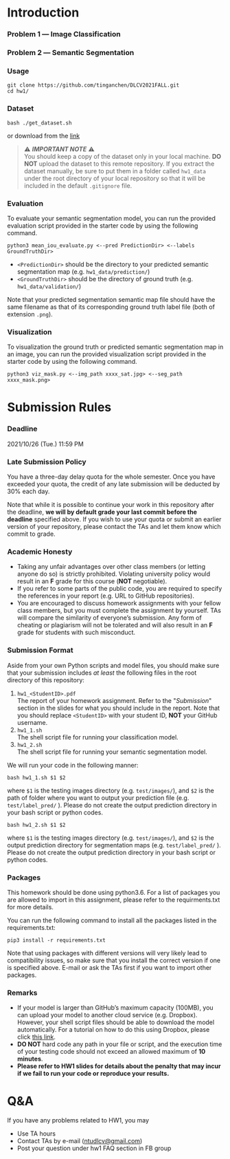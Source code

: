 # Introduction

### Problem 1 ― Image Classification

### Problem 2 ― Semantic Segmentation

### Usage
    git clone https://github.com/tinganchen/DLCV2021FALL.git
    cd hw1/

### Dataset
    bash ./get_dataset.sh
or download from the [link](https://drive.google.com/file/d/1LS4V8r1iBjP6OwqpzLLxXUUB7IvSJ-uh/view?usp=sharing)

> ⚠️ ***IMPORTANT NOTE*** ⚠️  
> You should keep a copy of the dataset only in your local machine. **DO NOT** upload the dataset to this remote repository. If you extract the dataset manually, be sure to put them in a folder called `hw1_data` under the root directory of your local repository so that it will be included in the default `.gitignore` file.

### Evaluation
To evaluate your semantic segmentation model, you can run the provided evaluation script provided in the starter code by using the following command.

    python3 mean_iou_evaluate.py <--pred PredictionDir> <--labels GroundTruthDir>

 - `<PredictionDir>` should be the directory to your predicted semantic segmentation map (e.g. `hw1_data/prediction/`)
 - `<GroundTruthDir>` should be the directory of ground truth (e.g. `hw1_data/validation/`)

Note that your predicted segmentation semantic map file should have the same filename as that of its corresponding ground truth label file (both of extension ``.png``).

### Visualization
To visualization the ground truth or predicted semantic segmentation map in an image, you can run the provided visualization script provided in the starter code by using the following command.

    python3 viz_mask.py <--img_path xxxx_sat.jpg> <--seg_path xxxx_mask.png>

# Submission Rules
### Deadline
2021/10/26 (Tue.) 11:59 PM

### Late Submission Policy
You have a three-day delay quota for the whole semester. Once you have exceeded your quota, the credit of any late submission will be deducted by 30% each day.

Note that while it is possible to continue your work in this repository after the deadline, **we will by default grade your last commit before the deadline** specified above. If you wish to use your quota or submit an earlier version of your repository, please contact the TAs and let them know which commit to grade.

### Academic Honesty
-   Taking any unfair advantages over other class members (or letting anyone do so) is strictly prohibited. Violating university policy would result in an **F** grade for this course (**NOT** negotiable).    
-   If you refer to some parts of the public code, you are required to specify the references in your report (e.g. URL to GitHub repositories).      
-   You are encouraged to discuss homework assignments with your fellow class members, but you must complete the assignment by yourself. TAs will compare the similarity of everyone’s submission. Any form of cheating or plagiarism will not be tolerated and will also result in an **F** grade for students with such misconduct.


### Submission Format
Aside from your own Python scripts and model files, you should make sure that your submission includes *at least* the following files in the root directory of this repository:
 1.   `hw1_<StudentID>.pdf`  
The report of your homework assignment. Refer to the "*Submission*" section in the slides for what you should include in the report. Note that you should replace `<StudentID>` with your student ID, **NOT** your GitHub username.
 2.   `hw1_1.sh`  
The shell script file for running your classification model.
 3.   `hw1_2.sh`  
The shell script file for running your semantic segmentation model.

We will run your code in the following manner:

    bash hw1_1.sh $1 $2
where `$1` is the testing images directory (e.g. `test/images/`), and `$2` is the path of folder where you want to output your prediction file (e.g. `test/label_pred/` ). Please do not create the output prediction directory in your bash script or python codes.

    bash hw1_2.sh $1 $2
where `$1` is the testing images directory (e.g. `test/images/`), and `$2` is the output prediction directory for segmentation maps (e.g. `test/label_pred/` ). Please do not create the output prediction directory in your bash script or python codes.

### Packages
This homework should be done using python3.6. For a list of packages you are allowed to import in this assignment, please refer to the requirments.txt for more details.

You can run the following command to install all the packages listed in the requirements.txt:

    pip3 install -r requirements.txt

Note that using packages with different versions will very likely lead to compatibility issues, so make sure that you install the correct version if one is specified above. E-mail or ask the TAs first if you want to import other packages.

### Remarks
- If your model is larger than GitHub’s maximum capacity (100MB), you can upload your model to another cloud service (e.g. Dropbox). However, your shell script files should be able to download the model automatically. For a tutorial on how to do this using Dropbox, please click [this link](https://goo.gl/XvCaLR).
- **DO NOT** hard code any path in your file or script, and the execution time of your testing code should not exceed an allowed maximum of **10 minutes**.
- **Please refer to HW1 slides for details about the penalty that may incur if we fail to run your code or reproduce your results.**

# Q&A
If you have any problems related to HW1, you may
- Use TA hours
- Contact TAs by e-mail ([ntudlcv@gmail.com](mailto:ntudlcv@gmail.com))
- Post your question under hw1 FAQ section in FB group
